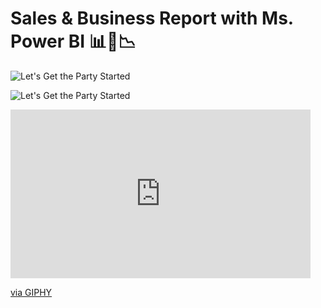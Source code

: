 # Sales & Business Report with Ms. Power BI 📊💼📉

![Let's Get the Party Started](https://media.giphy.com/media/lMVNl6XxTvXgs/giphy.gif)

![Let's Get the Party Started](https://media.giphy.com/gifs/i79P9wUfnmPyo/giphy.gif)

<iframe src="https://giphy.com/embed/i79P9wUfnmPyo" width="480" height="270" frameBorder="0" class="giphy-embed" allowFullScreen></iframe><p><a href="https://giphy.com/gifs/i79P9wUfnmPyo">via GIPHY</a></p>
